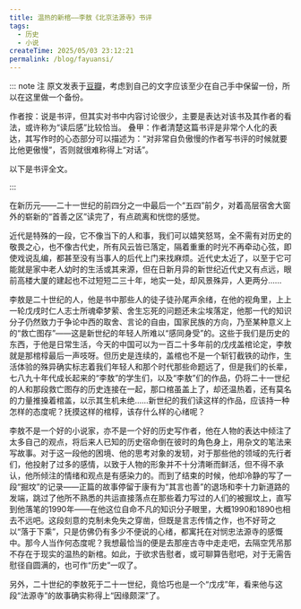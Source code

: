 ```yaml
---
title: 温热的新棺——李敖《北京法源寺》书评
tags:
  - 历史
  - 小说
createTime: 2025/05/03 23:12:21
permalink: /blog/fayuansi/
---
```


::: note 注
原文发表于[豆瓣](https://www.douban.com/doubanapp/dispatch/review/16698074?dt_dapp=1)，考虑到自己的文字应该至少在自己手中保留一份，所以在这里做一个备份。

作者按：说是书评，但其实对书中内容讨论很少，主要是表达对该书及其作者的看法，或许称为“读后感”比较恰当。
叠甲：作者清楚这篇书评是非常个人化的表达，其写作时的心态部分可以描述为：“对非常自负傲慢的作者写书评的时候就要比他更傲慢”，否则就很难称得上“对话”。

以下是书评全文。

:::


在新历元——二十一世纪的前四分之一中最后一个“五四”前夕，对着高层宿舍大窗外的崭新的“首善之区”读完了，有点疏离和恍惚的感觉。

近代是特殊的一段，它不像当下的人和事，我们可以嬉笑怒骂，全不需有对历史的敬畏之心，也不像古代史，所有风云皆已落定，隔着重重的时光不再牵动心弦，即使戏说乱编，都甚至没有当事人的后代上门来找麻烦。近代史太近了，以至于它可能就是家中老人幼时的生活或其来源，但在日新月异的新世纪近代史又有点远，眼前高楼大厦的建起也不过短短二三十年，地实一处，却风景殊异，人更两分……

李敖是二十世纪的人，他是书中那些人的徒子徒孙尾声余绪，在他的视角里，上上一轮戊戌时仁人志士所魂牵梦萦、舍生忘死的问题还未尘埃落定，他那一代的知识分子仍然致力于争论中西的取舍、言论的自由，国家民族的方向，乃至某种意义上的“救亡图存”——这是新世纪的年轻人所难以“感同身受”的。这些于我们是历史的东西，于他是日常生活，今天的中国可以为一百二十多年前的戊戌盖棺论定，李敖就是那棺椁最后一声吱呀。但历史是连续的，盖棺也不是一个斩钉截铁的动作，生活体验的殊异确实标志着我们年轻人和那个时代那些命题远了，但是我们的长辈，七八九十年代成长起来的“李敖”的学生们，以及“李敖”们的作品，仍将二十一世纪的人和那段救亡图存的历史连接在一起，那口棺虽盖上了，却还温热着，还有莫名的力量推搡着棺盖，以示其生机未绝……新世纪的我们读这样的作品，应该持一种怎样的态度呢？抚摸这样的棺椁，该存什么样的心绪呢？

李敖不是一个好的小说家，亦不是一个好的历史写作者，他在人物的表达中倾注了太多自己的观点，将后来人已知的历史宿命倒在彼时的角色身上，用杂文的笔法来写故事。对于这一段他的困境、他的思考对象的发轫，对于那些他的领域的先行者们，他投射了过多的感情，以致于人物的形象并不十分清晰而鲜活，但不得不承认，他所倾注的情绪和观点是有感染力的。而到了结束的时候，他却冷静的写了一段“掘坟”的记录——正篇的故事停留于康有为“其言也善”的退场和李十力新道路的发端，跳过了他所不熟悉的共运直接落点在那些着力写过的人们的被掘坟上，直写到他落笔的1990年——在他这位自命不凡的知识分子眼里，大概1990和1890也相去不远吧。这段刻意的克制未免失之穿凿，但既是言志传情之作，也不好苛之以“落于下乘”，只是仿佛仍有多少不便说的心绪，都寓托在对悯忠法源寺的感慨中。那今人当作何态度呢？我想最恰当的便是去那座古寺中走走吧，去隔空凭吊那不存在于现实的温热的新棺。如此，于欲求告慰者，或可聊算告慰吧，对于无需告慰径自圆满的，也可作“历史”一叹了。


另外，二十世纪的李敖死于二十一世纪，竟恰巧也是一个“戊戌”年，看来他与这段“法源寺”的故事确实称得上“因缘颇深”了。


